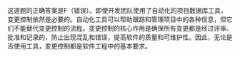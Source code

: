 这道题的正确答案是F（错误）。即使开发团队使用了自动化的项目数据库工具，变更控制依然是必要的。自动化工具可以帮助跟踪和管理项目中的各种信息，但它们不能替代变更控制的流程。变更控制的核心作用是确保所有变更都是经过评审、批准和记录的，防止出现混乱和错误，提高软件的质量和可维护性。因此，无论是否使用工具，变更控制都是软件工程中的基本要求。